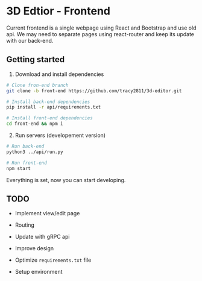 # 3D Edtior - Frontend

Current frontend is a single webpage using React and Bootstrap and use old api. We may need to separate pages using react-router and keep its update with our back-end.

## Getting started

1. Download and install dependencies

```bash
# Clone fron-end branch
git clone -b front-end https://github.com/tracy2811/3d-editor.git

# Install back-end dependencies
pip install -r api/requirements.txt

# Install front-end dependencies
cd front-end && npm i
```

2. Run servers (developement version)

```bash
# Run back-end
python3 ../api/run.py

# Run front-end
npm start
```

Everything is set, now you can start developing.

## TODO

* Implement view/edit page

* Routing

* Update with gRPC api

* Improve design

* Optimize `requirements.txt` file

* Setup environment

